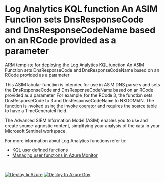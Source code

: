 # Log Analytics KQL function An ASIM Function sets DnsResponseCode and DnsResponseCodeName based on an RCode provided as a parameter

ARM template for deploying the Log Analytics KQL function An ASIM Function sets DnsResponseCode and DnsResponseCodeName based on an RCode provided as a parameter

This ASIM tabular function is intended for use in ASIM DNS parsers and sets the DnsResponseCode and DnsResponseCodeName based on an RCode provided as a parameter. For example, for the RCode 3, the function sets DnsResponseCode to 3 and DnsResponseCodeName to NXDOMAIN. The function is invoked using the [invoke operator](https://docs.microsoft.com/azure/data-explorer/kusto/query/invokeoperator) and requires the source table to have a TimeGenerated field.  


The Advanced SIEM Information Model (ASIM) enables you to use and create source-agnostic content, simplifying your analysis of the data in your Microsoft Sentinel workspace.

For more information about Log Analytics functions refer to:

- [KQL user defined functions](https://docs.microsoft.com/azure/data-explorer/kusto/query/functions/user-defined-functions)
- [Managing user functions in Azure Monitor](https://docs.microsoft.com/azure/azure-monitor/logs/functions)

<br/>

[![Deploy to Azure](https://aka.ms/deploytoazurebutton)](https://portal.azure.com/#create/Microsoft.Template/https%3A%2F%2Fraw.githubusercontent.com%2FAzure%2FAzure-Sentinel%2Fmaster%2FASIM%2FLibrary%2FARM%2FASIM_ResolveDnsResponseCode%2FASIM_ResolveDnsResponseCode.json) [![Deploy to Azure Gov](https://aka.ms/deploytoazuregovbutton)](https://portal.azure.us/#create/Microsoft.Template/uri/https%3A%2F%2Fraw.githubusercontent.com%2FAzure%2FAzure-Sentinel%2Fmaster%2FASIM%2FLibrary%2FARM%2FASIM_ResolveDnsResponseCode%2FASIM_ResolveDnsResponseCode.json)
